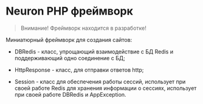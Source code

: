 # Neuron PHP фреймворк

> Внимание! Фреймворк находится в разработке!

Миниатюрный фреймворк для создания сайтов:

- DBRedis - класс, упрощающий взаимодействие с БД Redis и поддерживающий одно соединение с БД;

- HttpResponse - класс, для отправки ответов http;

- Session - класс для обеспечения работы сессий, использует при своей работе Redis для хранения информации о сессиях, использует при своей работе DBRedis и AppException.
